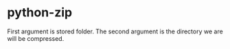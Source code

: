 # python-zip

First argument is stored folder. The second argument is the directory we are will be compressed.